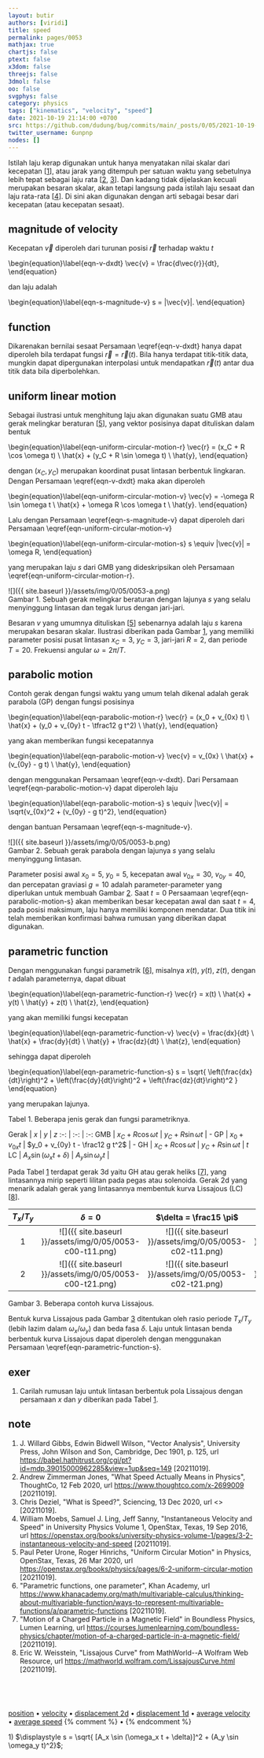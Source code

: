 ```yaml
---
layout: butir
authors: [viridi]
title: speed
permalink: pages/0053
mathjax: true
chartjs: false
ptext: false
x3dom: false
threejs: false
3dmol: false
oo: false
svgphys: false
category: physics
tags: ["kinematics", "velocity", "speed"]
date: 2021-10-19 21:14:00 +0700
src: https://github.com/dudung/bug/commits/main/_posts/0/05/2021-10-19-speed.md
twitter_username: 6unpnp
nodes: []
---
```

Istilah laju kerap digunakan untuk hanya menyatakan nilai skalar dari kecepatan [[1](#r01)], atau jarak yang ditempuh per satuan waktu yang sebetulnya lebih tepat sebagai laju rata [[2](#r02), [3](#r03)]. Dan kadang tidak dijelaskan kecuali merupakan besaran skalar, akan tetapi langsung pada istilah laju sesaat dan laju rata-rata [[4](#r04)]. Di sini akan digunakan dengan arti sebagai besar dari kecepatan (atau kecepatan sesaat).

## magnitude of velocity
Kecepatan $\vec{v}$ diperoleh dari turunan posisi $\vec{r}$ terhadap waktu $t$

\begin{equation}\label{eqn-v-dxdt}
\vec{v} = \frac{d\vec{r}}{dt},
\end{equation}

dan laju adalah

\begin{equation}\label{eqn-s-magnitude-v}
s = \|\vec{v}\|.
\end{equation}


## function
Dikarenakan bernilai sesaat Persamaan \eqref{eqn-v-dxdt} hanya dapat diperoleh bila terdapat fungsi $\vec{r} = \vec{r}(t)$. Bila hanya terdapat titik-titik data, mungkin dapat dipergunakan interpolasi untuk mendapatkan $\vec{r}(t)$ antar dua titik data bila diperbolehkan.


## uniform linear motion
Sebagai ilustrasi untuk menghitung laju akan digunakan suatu GMB atau gerak melingkar beraturan [[5](#r05)], yang vektor posisinya dapat dituliskan dalam bentuk

\begin{equation}\label{eqn-uniform-circular-motion-r}
\vec{r} = (x_C + R \cos \omega t) \ \hat{x} + (y_C + R \sin \omega t) \ \hat{y},
\end{equation}

dengan $(x_C, y_C)$ merupakan koordinat pusat lintasan berbentuk lingkaran. Dengan Persamaan \eqref{eqn-v-dxdt} maka akan diperoleh

\begin{equation}\label{eqn-uniform-circular-motion-v}
\vec{v} = -\omega R \sin \omega t \ \hat{x}  + \omega R \cos \omega t \ \hat{y}.
\end{equation}

Lalu dengan Persamaan \eqref{eqn-s-magnitude-v} dapat diperoleh dari Persamaan \eqref{eqn-uniform-circular-motion-v}

\begin{equation}\label{eqn-uniform-circular-motion-s}
s \equiv \|\vec{v}\| = \omega R,
\end{equation}

yang merupakan laju $s$ dari GMB yang dideskripsikan oleh Persamaan \eqref{eqn-uniform-circular-motion-r}.

![]({{ site.baseurl }}/assets/img/0/05/0053-a.png) \
Gambar <a name="fig1">1</a>. Sebuah gerak melingkar beraturan dengan lajunya $s$ yang selalu menyinggung lintasan dan tegak lurus dengan jari-jari.

Besaran $v$ yang umumnya dituliskan [[5](#r05)] sebenarnya adalah laju $s$ karena merupakan besaran skalar. Ilustrasi diberikan pada Gambar [1](#fig1), yang memiliki parameter posisi pusat lintasan $x_C = 3$, $y_C = 3$, jari-jari $R = 2$, dan periode $T = 20$. Frekuensi angular $\omega = 2\pi/T$.


## parabolic motion
Contoh gerak dengan fungsi waktu yang umum telah dikenal adalah gerak parabola (GP) dengan fungsi posisinya

\begin{equation}\label{eqn-parabolic-motion-r}
\vec{r} = (x_0 + v_{0x} t) \ \hat{x} + (y_0 + v_{0y} t - \tfrac12 g t^2) \ \hat{y},
\end{equation}

yang akan memberikan fungsi kecepatannya

\begin{equation}\label{eqn-parabolic-motion-v}
\vec{v} = v_{0x} \ \hat{x} + (v_{0y} - g t) \ \hat{y},
\end{equation}

dengan menggunakan Persamaan \eqref{eqn-v-dxdt}. Dari Persamaan \eqref{eqn-parabolic-motion-v} dapat diperoleh laju

\begin{equation}\label{eqn-parabolic-motion-s}
s \equiv \|\vec{v}\| = \sqrt{v_{0x}^2 + (v_{0y} - g t)^2},
\end{equation}

dengan bantuan Persamaan \eqref{eqn-s-magnitude-v}.

![]({{ site.baseurl }}/assets/img/0/05/0053-b.png) \
Gambar <a name="fig2">2</a>. Sebuah gerak parabola dengan lajunya $s$ yang selalu menyinggung lintasan.

Parameter posisi awal $x_0 = 5$, $y_0 = 5$, kecepatan awal $v_{0x} = 30$, $v_{0y} = 40$, dan percepatan graviasi $g = 10$ adalah parameter-parameter yang diperlukan untuk membuah Gambar [2](#fig2). Saat $t = 0$ Persaamaan \eqref{eqn-parabolic-motion-s} akan memberikan besar kecepatan awal dan saat $t = 4$, pada posisi maksimum, laju hanya memiliki komponen mendatar. Dua titik ini telah memberikan konfirmasi bahwa rumusan yang diberikan dapat digunakan.


## parametric function
Dengan menggunakan fungsi parametrik [[6](#r06)], misalnya $x(t)$, $y(t)$, $z(t)$, dengan $t$ adalah parameternya, dapat dibuat

\begin{equation}\label{eqn-parametric-function-r}
\vec{r} = x(t) \ \hat{x} + y(t) \ \hat{y} + z(t) \ \hat{z},
\end{equation}

yang akan memiliki fungsi kecepatan

\begin{equation}\label{eqn-parametric-function-v}
\vec{v} = \frac{dx}{dt} \ \hat{x} + \frac{dy}{dt} \ \hat{y} + \frac{dz}{dt} \ \hat{z},
\end{equation}

sehingga dapat diperoleh

\begin{equation}\label{eqn-parametric-function-s}
s = \sqrt{ \left(\frac{dx}{dt}\right)^2 + \left(\frac{dy}{dt}\right)^2 + \left(\frac{dz}{dt}\right)^2 }
\end{equation}

yang merupakan lajunya.

Tabel <a name="tab1">1</a>. Beberapa jenis gerak dan fungsi parametriknya.

Gerak | $x$ | $y$ | $z$
:-: | :-: | :-:
GMB | $x_C + R \cos \omega t$ | $y_C + R \sin \omega t$ | -
GP | $x_0 + v_{0x} t$ | $y_0 + v_{0y} t - \frac12 g t^2$ | -
GH | $x_C + R \cos \omega t$ | $y_C + R \sin \omega t$ | $t$
LC | $A_x \sin (\omega_x t + \delta)$ | $A_y \sin \omega_y t$ |

Pada Tabel [1](#tab1) terdapat gerak 3d yaitu GH atau gerak heliks [[7](#r07)], yang lintasannya mirip seperti lilitan pada pegas atau solenoida. Gerak 2d yang menarik adalah gerak yang lintasannya membentuk kurva Lissajous (LC) [[8](#r08)].

$T_x / T_y$ | $\delta = 0$ | $\delta = \frac15 \pi$ | $\delta = \frac12 \pi$ | $\delta = \frac45 \pi$ | $\delta = \pi$
:-: | :-: | :-: | :-: | :-: | :-:
$1$ | ![]({{ site.baseurl }}/assets/img/0/05/0053-c00-t11.png) | ![]({{ site.baseurl }}/assets/img/0/05/0053-c02-t11.png) |  ![]({{ site.baseurl }}/assets/img/0/05/0053-c05-t11.png) | ![]({{ site.baseurl }}/assets/img/0/05/0053-c08-t11.png) | ![]({{ site.baseurl }}/assets/img/0/05/0053-c10-t11.png)
$2$ | ![]({{ site.baseurl }}/assets/img/0/05/0053-c00-t21.png) | ![]({{ site.baseurl }}/assets/img/0/05/0053-c02-t21.png) |  ![]({{ site.baseurl }}/assets/img/0/05/0053-c05-t21.png) | ![]({{ site.baseurl }}/assets/img/0/05/0053-c08-t21.png) | ![]({{ site.baseurl }}/assets/img/0/05/0053-c10-t21.png)

Gambar <a name="fig3">3</a>. Beberapa contoh kurva Lissajous.

Bentuk kurva Lissajous pada Gambar [3](#fig3) ditentukan oleh rasio periode $T_x/T_y$ (lebih lazim dalam $\omega_x/\omega_y$) dan beda fasa $\delta$. Laju untuk lintasan benda berbentuk kurva Lissajous dapat diperoleh dengan menggunakan Persamaan \eqref{eqn-parametric-function-s}.


## exer
1. Carilah rumusan laju untuk lintasan berbentuk pola Lissajous dengan persamaan $x$ dan $y$ diberikan pada Tabel [1](#tab1).


## note
1. <a name="r01"></a>J. Willard Gibbs, Edwin Bidwell Wilson, "Vector Analysis", University Press, John Wilson and Son, Cambridge, Dec 1901, p. 125, 
url <https://babel.hathitrust.org/cgi/pt?id=mdp.39015000962285&view=1up&seq=149> [20211019].
2. <a name="r02"></a>Andrew Zimmerman Jones, "What Speed Actually Means in Physics", ThoughtCo, 12 Feb 2020, url <https://www.thoughtco.com/x-2699009> [20211019].
3. <a name="r03"></a>Chris Deziel, "What is Speed?", Sciencing, 13 Dec 2020, url <> [20211019].
4. <a name="r04"></a>William Moebs, Samuel J. Ling, Jeff Sanny, "Instantaneous Velocity and Speed" in University Physics Volume 1, OpenStax, Texas, 19 Sep 2016, url <https://openstax.org/books/university-physics-volume-1/pages/3-2-instantaneous-velocity-and-speed> [20211019].
5. <a name="r05"></a>Paul Peter Urone, Roger Hinrichs, "Uniform Circular Motion" in Physics, OpenStax, Texas, 26 Mar 2020, url <https://openstax.org/books/physics/pages/6-2-uniform-circular-motion> [20211019].
6. <a name="r06"></a>"Parametric functions, one parameter", Khan Academy, url <https://www.khanacademy.org/math/multivariable-calculus/thinking-about-multivariable-function/ways-to-represent-multivariable-functions/a/parametric-functions> [20211019].
7. <a name="r07"></a>"Motion of a Charged Particle in a Magnetic Field" in Boundless Physics, Lumen Learning, url <https://courses.lumenlearning.com/boundless-physics/chapter/motion-of-a-charged-particle-in-a-magnetic-field/> [20211019].
8. <a name="r08"></a>Eric W. Weisstein, "Lissajous Curve" from MathWorld--A Wolfram Web Resource, url <https://mathworld.wolfram.com/LissajousCurve.html> [20211019].


## &nbsp;
[position](0030.html) &bull; [velocity](0050.html) &bull; [displacement 2d](0032.html) &bull; [displacement 1d](0033.html) &bull; [average velocity](0051.html) &bull; [average speed](0052.html)
{% comment %} []() &bull; []() {% endcomment %}


<ans>
1) $\displaystyle s = \sqrt{ [A_x \sin (\omega_x t + \delta)]^2 + (A_y \sin \omega_y t)^2}$; &nbsp;
</ans>
